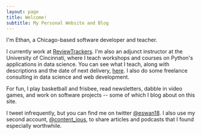 ```yaml
---
layout: page
title: Welcome!
subtitle: My Personal Website and Blog
---
```


I'm Ethan, a Chicago-based software developer and teacher.

I currently work at <a href="https://www.reviewtrackers.com">ReviewTrackers</a>.
I'm also an adjunct instructor at the University of Cincinnati, where I teach workshops and courses on Python's applications in data science.
You can see what I teach, along with descriptions and the date of next delivery, [here](/teaching/courses/).
I also do some freelance consulting in data science and web development.

For fun, I play basketball and frisbee, read newsletters, dabble in video games, and work on software projects -- some of which I blog about on this site.

I tweet infrequently, but you can find me on twitter [@eswan18](https://twitter.com/eswan18).
I also use my second account, [@content_ious](https://twitter.com/content_ious), to share articles and podcasts that I found especially worthwhile.
